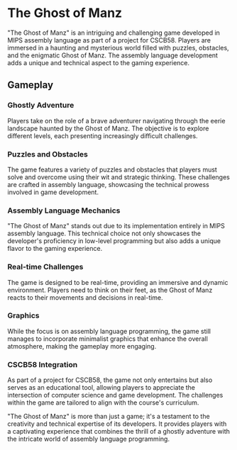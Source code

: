 # The Ghost of Manz

"The Ghost of Manz" is an intriguing and challenging game developed in MIPS assembly language as part of a project for CSCB58. Players are immersed in a haunting and mysterious world filled with puzzles, obstacles, and the enigmatic Ghost of Manz. The assembly language development adds a unique and technical aspect to the gaming experience.

## Gameplay

### Ghostly Adventure
Players take on the role of a brave adventurer navigating through the eerie landscape haunted by the Ghost of Manz. The objective is to explore different levels, each presenting increasingly difficult challenges.

### Puzzles and Obstacles
The game features a variety of puzzles and obstacles that players must solve and overcome using their wit and strategic thinking. These challenges are crafted in assembly language, showcasing the technical prowess involved in game development.

### Assembly Language Mechanics
"The Ghost of Manz" stands out due to its implementation entirely in MIPS assembly language. This technical choice not only showcases the developer's proficiency in low-level programming but also adds a unique flavor to the gaming experience.

### Real-time Challenges
The game is designed to be real-time, providing an immersive and dynamic environment. Players need to think on their feet, as the Ghost of Manz reacts to their movements and decisions in real-time.

### Graphics
While the focus is on assembly language programming, the game still manages to incorporate minimalist graphics that enhance the overall atmosphere, making the gameplay more engaging.

### CSCB58 Integration
As part of a project for CSCB58, the game not only entertains but also serves as an educational tool, allowing players to appreciate the intersection of computer science and game development. The challenges within the game are tailored to align with the course's curriculum.

"The Ghost of Manz" is more than just a game; it's a testament to the creativity and technical expertise of its developers. It provides players with a captivating experience that combines the thrill of a ghostly adventure with the intricate world of assembly language programming.
